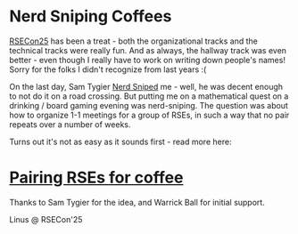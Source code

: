 # Nerd Sniping Coffees

[RSECon25](https://rsecon25.society-rse.org/) has been a treat - both the organizational tracks and the
technical tracks were really fun.
And as always, the hallway track was even better - even though I really have to work on writing down 
people's names!
Sorry for the folks I didn't recognize from last years :(

On the last day, Sam Tygier [Nerd Sniped](https://xkcd.com/356/) me - well, he was decent enough to not
do it on a road crossing.
But putting me on a mathematical quest on a drinking / board gaming evening was nerd-sniping.
The question was about how to organize 1-1 meetings for a group of RSEs, in such a way that 
no pair repeats over a number of weeks.

Turns out it's not as easy as it sounds first - read more here:

# [Pairing RSEs for coffee](https://c4dt.github.io/rse_nerd_snipe/)

Thanks to Sam Tygier for the idea, and Warrick Ball for initial support.

Linus @ RSECon'25

